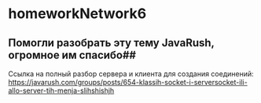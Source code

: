# homeworkNetwork6

## Помогли разобрать эту тему JavaRush, огромное им спасибо##
Ссылка на полный разбор сервера и клиента для создания соединений:
https://javarush.com/groups/posts/654-klassih-socket-i-serversocket-ili-allo-server-tih-menja-slihshishjh
